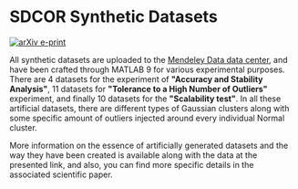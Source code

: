 # SDCOR Synthetic Datasets

[![arXiv e-print](https://img.shields.io/badge/Mendeley-DATA-yellowgreen?style=for-the-badge&logo=Mendeley&logoColor=white)](https://data.mendeley.com/datasets/p4tx2k852r/3)

All synthetic datasets are uploaded to the [Mendeley Data data center](https://data.mendeley.com/datasets/p4tx2k852r/2), and have been crafted through MATLAB 9 for various experimental purposes. There are 4 datasets for the experiment of __"Accuracy and Stability Analysis"__, 11 datasets for __"Tolerance to a High Number of Outliers"__ experiment, and finally 10 datasets for the __"Scalability test"__. In all these artificial datasets, there are different types of Gaussian clusters along with some specific amount of outliers injected around every individual Normal cluster.

More information on the essence of artificially generated datasets and the way they have been created is available along with the data at the presented link, and also, you can find more specific details in the associated scientific paper.